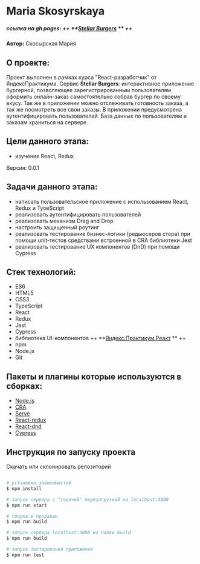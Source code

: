 # Maria Skosyrskaya
##### ссылка на gh pages: ++ **[Stellar Burgers](https://merymegg.github.io/react-burger/) ** ++

**Автор:** Скосырская Мария

## О проекте:
Проект выполнен в рамках курса "React-разработчик" от ЯндексПрактикума.
Сервис **Stellar Burgers**: интерактивное приложение бургерной, позволяющее зарегистрированным пользователям оформить онлайн-заказ самостоятельно собрав бургер по своему вкусу. Так же в приложении можно отслеживать готовность заказа, а так же посмотреть все свои заказы. В приложении предусмотрена аутентифицировать пользователей. База данных по пользователям и заказам храниться на сервере.

## Цели данного этапа:
- изучение React, Redux

Версия: 0.0.1

## Задачи данного этапа:
- написать пользовательское приложение с использованием React, Redux и TyoeScript
- реализовать аутентифицировать пользователей
- реализовать механизм Drag and Drop
- настроить защищенный роутинг
- реализовать тестирование бизнес-логики (редьюсеров стора) при помощи unit-тестов средствами встроенной в CRA библиотеки Jest
- реализовать тестирование UX компонентов (DnD) при помощи Cypress

## Стек технологий:

- ES6
- HTML5
- CSS3
- TypeScript
- React
- Redux
- Jest
- Cypress
- библиотека UI-компонентов ++ **[Яндекс.Практикум.Реакт](https://github.com/yandex-praktikum/react-developer-burger-ui-components) ** ++
- npm
- Node.js
- Git

## Пакеты и плагины которые используются в сборках:

- [Node.js](https://nodejs.org/en/)
- [CRA](https://www.npmjs.com/package/create-react-app)
- [Serve](https://www.npmjs.com/package/serve)
- [React-redux](https://www.npmjs.com/package/react-redux)
- [React-dnd](https://www.npmjs.com/package/react-dnd)
- [Cypress](https://www.npmjs.com/package/cypress)


## Инструкция по запуску проекта

Скачать или склонировать репозиторий

```bash

# установка зависимостей
$ npm install

# запуск сервера с "горячей" перезагрузкой на localhost:3000
$ npm run start

# сборка в продакшн
$ npm run build

# запуск сервера localhost:3000 из папки build
$ npm run build

# запуск тестирования приложения
$ npm run test


```

